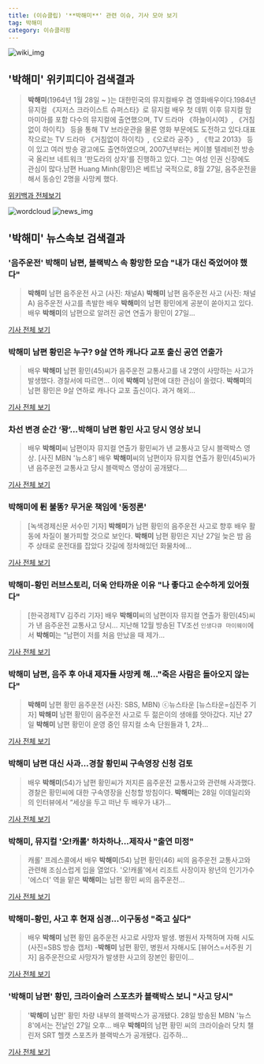 ```yaml
---
title: (이슈클립) '**박해미**' 관련 이슈, 기사 모아 보기
tag: 박해미
category: 이슈클리핑
---
```

![wiki_img](https://user-images.githubusercontent.com/42597476/44503234-41136a80-a6d0-11e8-9071-6fc6418eafe4.png)
## **'**박해미**'** 위키피디아 검색결과
>**박해미**(1964년 1월 28일 ~ )는 대한민국의 뮤지컬배우 겸 영화배우이다.1984년 뮤지컬 《지저스 크라이스트 슈퍼스타》로 뮤지컬 배우 첫 데뷔 이후 뮤지컬 맘마미아를 포함 다수의 뮤지컬에 출연했으며, TV 드라마 《하늘이시여》, 《거침없이 하이킥》 등을 통해 TV 브라운관을 물론 영화 부문에도 도전하고 있다.대표작으로는 TV 드라마 《거침없이 하이킥》,《오로라 공주》, 《학교 2013》 등이 있고 여러 방송 광고에도 출연하였으며, 2007년부터는 케이블 텔레비전 방송국 올리브 네트워크 '판도라의 상자'를 진행하고 있다. 그는 여성 인권 신장에도 관심이 많다.남편 Huang Minh(황민)은 베트남 국적으로, 8월 27일, 음주운전을 해서 동승인 2명을 사망케 했다.

<a href="https://ko.wikipedia.org/wiki/박해미" target="_blank">위키백과 전체보기</a>

![wordcloud](https://s3.ap-northeast-2.amazonaws.com/lyrics101-wordcloud/2018-08-29-1535472308.png)
![news_img](https://user-images.githubusercontent.com/42597476/44507050-1206f400-a6e4-11e8-8d98-7ffbfebb353f.png)
## **'**박해미**'** 뉴스속보 검색결과
### '음주운전' **박해미** 남편, 블랙박스 속 황망한 모습 "내가 대신 죽었어야 했다"

>**박해미** 남편 음주운전 사고 (사진: 채널A) **박해미** 남편 음주운전 사고 (사진: 채널A) 음주운전 사고를 촉발한 배우 **박해미**의 남편 황민에게 공분이 쏟아지고 있다. 배우 **박해미**의 남편으로 알려진 공연 연출가 황민이 27일...

<a href="http://www.dtnews24.com/news/articleView.html?idxno=523892" target="_blank">기사 전체 보기</a>

### **박해미** 남편 황민은 누구? 9살 연하 캐나다 교포 출신 공연 연출가

>배우 **박해미** 남편 황민(45)씨가 음주운전 교통사고를 내 2명이 사망하는 사고가 발생했다. 경찰서에 따르면... 이에 **박해미** 남편에 대한 관심이 쏠렸다. **박해미**의 남편 황민은 9살 연하로 캐나다 교포 출신이다. 과거 해외...

<a href="http://www.kookje.co.kr/news2011/asp/newsbody.asp?code=0500&key=20180829.99099012940" target="_blank">기사 전체 보기</a>

### 차선 변경 순간 ‘꽝’…**박해미** 남편 황민 사고 당시 영상 보니

>배우 **박해미**씨 남편이자 뮤지컬 연출가 황민씨가 낸 교통사고 당시 블랙박스 영상. [사진 MBN '뉴스8'] 배우 **박해미**씨의 남편이자 뮤지컬 연출가 황민(45)씨가 낸 음주운전 교통사고 당시 블랙박스 영상이 공개됐다....

<a href="http://news.joins.com/article/olink/22514454" target="_blank">기사 전체 보기</a>

### **박해미**에 튄 불똥? 무거운 책임에 '동정론'

>[녹색경제신문 서수민 기자] **박해미**가 남편 황민의 음주운전 사고로 향후 배우 활동에 차질이 불가피할 것으로 보인다. **박해미** 남편 황민은 지난 27일 늦은 밤 음주 상태로 운전대를 잡았다 갓길에 정차해있던 화물차에...

<a href="http://www.greened.kr/news/articleView.html?idxno=73316" target="_blank">기사 전체 보기</a>

### **박해미**-황민 러브스토리, 더욱 안타까운 이유 "나 좋다고 순수하게 있어줬다"

>[한국경제TV 김주리 기자] 배우 **박해미**씨의 남편이자 뮤지컬 연출가 황민(45)씨가 낸 음주운전 교통사고 당시... 지난해 12월 방송된 TV조선 `인생다큐 마이웨이`에서 **박해미**는 “남편이 저를 처음 만났을 때 제가...

<a href="http://news.wowtv.co.kr/NewsCenter/News/Read?articleId=A201808290010&t=NN" target="_blank">기사 전체 보기</a>

### **박해미** 남편, 음주 후 아내 제자들 사망케 해…"죽은 사람은 돌아오지 않는다"

>**박해미** 남편 황민 음주운전 (사진: SBS, MBN) ⓒ뉴스타운 [뉴스타운=심진주 기자] **박해미** 남편 황민이 음주운전 사고로 두 젊은이의 생애를 앗아갔다. 지난 27일 **박해미** 남편 황민이 운영 중인 뮤지컬 소속 단원들과 1, 2차...

<a href="http://www.newstown.co.kr/news/articleView.html?idxno=338371" target="_blank">기사 전체 보기</a>

### **박해미** 남편 대신 사과…경찰 황민씨 구속영장 신청 검토

>배우 **박해미**(54)가 남편 황민씨가 저지른 음주운전 교통사고와 관련해 사과했다. 경찰은 황민씨에 대한 구속영장을 신청할 방침이다. **박해미**는 28일 이데일리와의 인터뷰에서 “세상을 두고 떠난 두 배우가 내가...

<a href="http://sports.khan.co.kr/news/sk_index.html?art_id=201808290009003&sec_id=540101&pt=nv" target="_blank">기사 전체 보기</a>

### **박해미**, 뮤지컬 '오!캐롤' 하차하나…제작사 "출연 미정"

>캐롤' 프레스콜에서 배우 **박해미**(54) 남편 황민(46) 씨의 음주운전 교통사고와 관련해 조심스럽게 입을 열었다. '오!캐롤'에서 리조트 사장이자 왕년의 인기가수 '에스더' 역을 맡은 **박해미**는 남편 황민 씨의 음주운전...

<a href="http://www.newdaily.co.kr/site/data/html/2018/08/28/2018082800215.html" target="_blank">기사 전체 보기</a>

### **박해미**-황민, 사고 후 현재 심경…이구동성 "죽고 싶다"

>배우 **박해미** 남편 황민 음주운전 사고로 사망자 발생. 병원서 자책하며 자해 시도 (사진=SBS 방송 캡처) -**박해미** 남편 황민, 병원서 자해시도 [뷰어스=서주원 기자] 음주운전으로 사망자가 발생한 사고의 장본인 황민이...

<a href="http://viewers.heraldcorp.com/news/articleView.html?idxno=18852" target="_blank">기사 전체 보기</a>

### '**박해미** 남편' 황민, 크라이슬러 스포츠카 블랙박스 보니 "사고 당시"

>'**박해미** 남편' 황민 차량 내부의 블랙박스가 공개됐다. 28일 방송된 MBN '뉴스8'에서는 전날인 27일 오후... 배우 **박해미**의 남편 황민 씨의 크라이슬러 닷치 챌린저 SRT 헬캣 스포츠카 블랙박스가 공개됐다. 김주하...

<a href="http://sports.hankooki.com/lpage/entv/201808/sp20180829004136136660.htm" target="_blank">기사 전체 보기</a>


